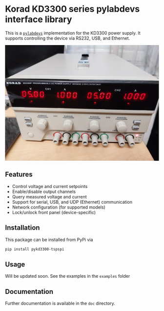 # Korad KD3300 series pylabdevs interface library

This is a [`pylabdevs`](https://github.com/tspspi/pylabdevs/) implementation for the KD3300 power supply. It supports controlling the device via RS232, USB, and Ethernet.

![](https://raw.githubusercontent.com/tspspi/pykd3300/refs/heads/master/doc/kd3305p.jpg)

## Features

- Control voltage and current setpoints
- Enable/disable output channels
- Query measured voltage and current
- Support for serial, USB, and UDP (Ethernet) communication
- Network configuration (for supported models)
- Lock/unlock front panel (device-specific)

## Installation

This package can be installed from PyPi via

```sh
pip install pykd3300-tspspi
```

## Usage

Will be updated soon. See the examples in the ```examples``` folder

## Documentation

Further documentation is available in the `doc` directory.


